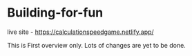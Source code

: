 # Building-for-fun

live site - https://calculationspeedgame.netlify.app/

This is First overview only.
Lots of changes are yet to be done.
